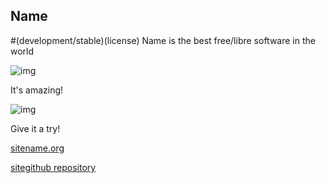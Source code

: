 ## Name
#(development/stable)(license)
Name is the best free/libre software in the world

![img](httpsimage.png)

It's amazing!

![img](httpsimage.png)

Give it a try!

[sitename.org](sitename.org)

[sitegithub repository](https://github.com)
